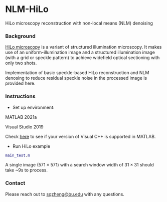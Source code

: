# NLM-HiLo
HiLo microscopy reconstruction with non-local means (NLM) denoising

### Background

[HiLo microscopy](https://sites.bu.edu/biomicroscopy/research/hilo/) is a variant of structured illumination microscopy. It makes use of an uniform-illumination image and a structured illumination image (with a grid or speckle pattern) to achieve widefield optical sectioning with only two shots.

Implementation of basic speckle-based HiLo reconstruction and NLM denosing to reduce residual speckle noise in the processed image is provided here.

### Instructions

 - Set up environment:

MATLAB 2021a 

Visual Studio 2019 

Check [here](https://www.mathworks.com/support/requirements/previous-releases.html) to see if your version of Visual C++ is supported in MATLAB.

 - Run HiLo example
```Matlab
main_test.m
```
A single image $(571\times 571)$ with a search window width of $31\times 31$ should take ~9s to process.

### Contact
Please reach out to <sqzheng@bu.edu> with any questions.
